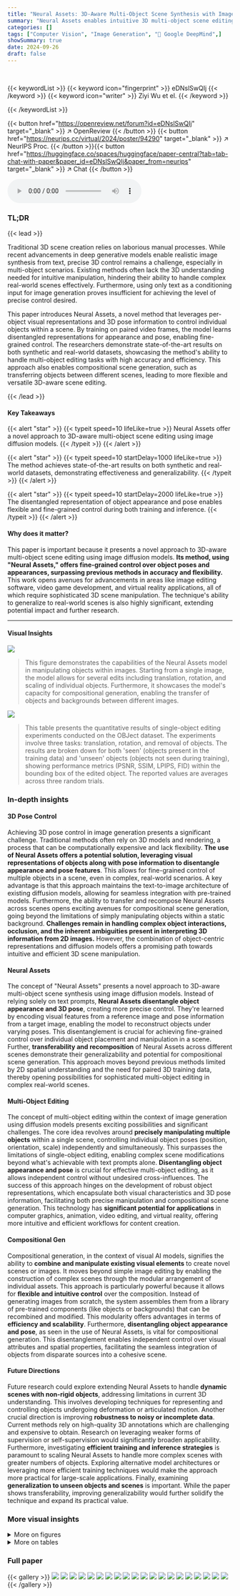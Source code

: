 ```yaml
---
title: "Neural Assets: 3D-Aware Multi-Object Scene Synthesis with Image Diffusion Models"
summary: "Neural Assets enables intuitive 3D multi-object scene editing via image diffusion models by using per-object representations to control individual object poses, achieving state-of-the-art results."
categories: []
tags: ["Computer Vision", "Image Generation", "🏢 Google DeepMind",]
showSummary: true
date: 2024-09-26
draft: false
---
```


<br>

{{< keywordList >}}
{{< keyword icon="fingerprint" >}} eDNslSwQIj {{< /keyword >}}
{{< keyword icon="writer" >}} Ziyi Wu et el. {{< /keyword >}}
 
{{< /keywordList >}}

{{< button href="https://openreview.net/forum?id=eDNslSwQIj" target="_blank" >}}
↗ OpenReview
{{< /button >}}
{{< button href="https://neurips.cc/virtual/2024/poster/94290" target="_blank" >}}
↗ NeurIPS Proc.
{{< /button >}}{{< button href="https://huggingface.co/spaces/huggingface/paper-central?tab=tab-chat-with-paper&paper_id=eDNslSwQIj&paper_from=neurips" target="_blank" >}}
↗ Chat
{{< /button >}}



<audio controls>
    <source src="https://ai-paper-reviewer.com/eDNslSwQIj/podcast.wav" type="audio/wav">
    Your browser does not support the audio element.
</audio>


### TL;DR


{{< lead >}}

Traditional 3D scene creation relies on laborious manual processes. While recent advancements in deep generative models enable realistic image synthesis from text, precise 3D control remains a challenge, especially in multi-object scenarios.  Existing methods often lack the 3D understanding needed for intuitive manipulation, hindering their ability to handle complex real-world scenes effectively.  Furthermore, using only text as a conditioning input for image generation proves insufficient for achieving the level of precise control desired.

This paper introduces Neural Assets, a novel method that leverages per-object visual representations and 3D pose information to control individual objects within a scene.  By training on paired video frames, the model learns disentangled representations for appearance and pose, enabling fine-grained control.  The researchers demonstrate state-of-the-art results on both synthetic and real-world datasets, showcasing the method's ability to handle multi-object editing tasks with high accuracy and efficiency. This approach also enables compositional scene generation, such as transferring objects between different scenes, leading to more flexible and versatile 3D-aware scene editing.

{{< /lead >}}


#### Key Takeaways

{{< alert "star" >}}
{{< typeit speed=10 lifeLike=true >}} Neural Assets offer a novel approach to 3D-aware multi-object scene editing using image diffusion models. {{< /typeit >}}
{{< /alert >}}

{{< alert "star" >}}
{{< typeit speed=10 startDelay=1000 lifeLike=true >}} The method achieves state-of-the-art results on both synthetic and real-world datasets, demonstrating effectiveness and generalizability. {{< /typeit >}}
{{< /alert >}}

{{< alert "star" >}}
{{< typeit speed=10 startDelay=2000 lifeLike=true >}} The disentangled representation of object appearance and pose enables flexible and fine-grained control during both training and inference. {{< /typeit >}}
{{< /alert >}}

#### Why does it matter?
This paper is important because it presents a novel approach to 3D-aware multi-object scene editing using image diffusion models.  **Its method, using "Neural Assets," offers fine-grained control over object poses and appearances, surpassing previous methods in accuracy and flexibility.**  This work opens avenues for advancements in areas like image editing software, video game development, and virtual reality applications, all of which require sophisticated 3D scene manipulation. The technique's ability to generalize to real-world scenes is also highly significant, extending potential impact and further research.

------
#### Visual Insights



![](https://ai-paper-reviewer.com/eDNslSwQIj/figures_1_1.jpg)

> This figure demonstrates the capabilities of the Neural Assets model in manipulating objects within images.  Starting from a single image, the model allows for several edits including translation, rotation, and scaling of individual objects. Furthermore, it showcases the model's capacity for compositional generation, enabling the transfer of objects and backgrounds between different images.





![](https://ai-paper-reviewer.com/eDNslSwQIj/tables_19_1.jpg)

> This table presents the quantitative results of single-object editing experiments conducted on the OBJect dataset.  The experiments involve three tasks: translation, rotation, and removal of objects.  The results are broken down for both 'seen' (objects present in the training data) and 'unseen' objects (objects not seen during training), showing performance metrics (PSNR, SSIM, LPIPS, FID) within the bounding box of the edited object. The reported values are averages across three random trials.





### In-depth insights


#### 3D Pose Control
Achieving 3D pose control in image generation presents a significant challenge.  Traditional methods often rely on 3D models and rendering, a process that can be computationally expensive and lack flexibility. **The use of Neural Assets offers a potential solution, leveraging visual representations of objects along with pose information to disentangle appearance and pose features**. This allows for fine-grained control of multiple objects in a scene, even in complex, real-world scenarios.  A key advantage is that this approach maintains the text-to-image architecture of existing diffusion models, allowing for seamless integration with pre-trained models.  Furthermore, the ability to transfer and recompose Neural Assets across scenes opens exciting avenues for compositional scene generation, going beyond the limitations of simply manipulating objects within a static background.  **Challenges remain in handling complex object interactions, occlusion, and the inherent ambiguities present in interpreting 3D information from 2D images.**  However, the combination of object-centric representations and diffusion models offers a promising path towards intuitive and efficient 3D scene manipulation.

#### Neural Assets
The concept of "Neural Assets" presents a novel approach to 3D-aware multi-object scene synthesis using image diffusion models.  Instead of relying solely on text prompts, **Neural Assets disentangle object appearance and 3D pose**, creating more precise control.  They're learned by encoding visual features from a reference image and pose information from a target image, enabling the model to reconstruct objects under varying poses. This disentanglement is crucial for achieving fine-grained control over individual object placement and manipulation in a scene.  Further, **transferability and recomposition** of Neural Assets across different scenes demonstrate their generalizability and potential for compositional scene generation. This approach moves beyond previous methods limited by 2D spatial understanding and the need for paired 3D training data, thereby opening possibilities for sophisticated multi-object editing in complex real-world scenes.

#### Multi-Object Editing
The concept of multi-object editing within the context of image generation using diffusion models presents exciting possibilities and significant challenges.  The core idea revolves around **precisely manipulating multiple objects** within a single scene, controlling individual object poses (position, orientation, scale) independently and simultaneously. This surpasses the limitations of single-object editing, enabling complex scene modifications beyond what's achievable with text prompts alone.  **Disentangling object appearance and pose** is crucial for effective multi-object editing, as it allows independent control without undesired cross-influences.  The success of this approach hinges on the development of robust object representations, which encapsulate both visual characteristics and 3D pose information, facilitating both precise manipulation and compositional scene generation. This technology has **significant potential for applications** in computer graphics, animation, video editing, and virtual reality, offering more intuitive and efficient workflows for content creation.

#### Compositional Gen
Compositional generation, in the context of visual AI models, signifies the ability to **combine and manipulate existing visual elements** to create novel scenes or images.  It moves beyond simple image editing by enabling the construction of complex scenes through the modular arrangement of individual assets. This approach is particularly powerful because it allows for **flexible and intuitive control** over the composition.  Instead of generating images from scratch, the system assembles them from a library of pre-trained components (like objects or backgrounds) that can be recombined and modified. This modularity offers advantages in terms of **efficiency and scalability**.  Furthermore, **disentangling object appearance and pose**, as seen in the use of Neural Assets, is vital for compositional generation.  This disentanglement enables independent control over visual attributes and spatial properties, facilitating the seamless integration of objects from disparate sources into a cohesive scene.

#### Future Directions
Future research could explore extending Neural Assets to handle **dynamic scenes with non-rigid objects**, addressing limitations in current 3D understanding.  This involves developing techniques for representing and controlling objects undergoing deformation or articulated motion.  Another crucial direction is improving **robustness to noisy or incomplete data**.  Current methods rely on high-quality 3D annotations which are challenging and expensive to obtain.  Research on leveraging weaker forms of supervision or self-supervision would significantly broaden applicability.   Furthermore, investigating **efficient training and inference strategies** is paramount to scaling Neural Assets to handle more complex scenes with greater numbers of objects. Exploring alternative model architectures or leveraging more efficient training techniques would make the approach more practical for large-scale applications.  Finally, examining **generalization to unseen objects and scenes** is important.  While the paper shows transferability, improving generalizability would further solidify the technique and expand its practical value.


### More visual insights

<details>
<summary>More on figures
</summary>


![](https://ai-paper-reviewer.com/eDNslSwQIj/figures_3_1.jpg)

> This figure illustrates the Neural Assets framework.  Panel (a) shows how Neural Assets are created by combining appearance and pose features extracted from paired video frames.  Panel (b) depicts the training process, where a diffusion model learns to reconstruct a target image based on the Neural Assets and a background token.  Finally, panel (c) demonstrates inference, where Neural Assets are manipulated to control object pose and composition in a generated image.


![](https://ai-paper-reviewer.com/eDNslSwQIj/figures_5_1.jpg)

> The figure shows the quantitative results of single-object editing on the unseen object subset of the OBJect dataset.  Three editing tasks are evaluated: translation, rotation, and removal.  Performance is measured using PSNR, SSIM, and LPIPS, calculated within the bounding box of the edited object. The results show that the proposed method outperforms the baselines (Chained and 3DIT) on all three tasks.


![](https://ai-paper-reviewer.com/eDNslSwQIj/figures_5_2.jpg)

> The figure shows a comparison of multi-object editing results on three datasets: MOVi-E, Objectron, and Waymo Open.  The results are evaluated using PSNR, SSIM, and LPIPS metrics, which are calculated within the bounding boxes of the edited objects to isolate the editing quality from the surrounding image context.  The figure visually demonstrates the superior performance of the proposed 'Ours' method compared to two baselines ('Chained' and '3DIT').


![](https://ai-paper-reviewer.com/eDNslSwQIj/figures_6_1.jpg)

> This figure shows examples of 3D-aware image editing using Neural Assets.  It demonstrates the ability to manipulate individual objects within a scene by translating, rotating, rescaling, replacing, or changing the background.  The figure highlights the model's capacity for fine-grained control and compositional generation.


![](https://ai-paper-reviewer.com/eDNslSwQIj/figures_7_1.jpg)

> This figure shows examples of object translation and rotation on the Waymo Open dataset.  The results demonstrate that by manipulating the 3D bounding boxes provided as input, the model can successfully translate and rotate objects within the scene.  The green boxes highlight the objects before and after the transformation. To see the changes more clearly, videos of these edits are available on the project's webpage.


![](https://ai-paper-reviewer.com/eDNslSwQIj/figures_7_2.jpg)

> This figure shows several image editing results using the proposed Neural Asset method on the Waymo Open dataset.  The top row demonstrates the model's ability to reconstruct the original image, remove objects, segment objects, replace objects, and recompose objects from different scenes. The bottom row shows similar edits on another image. The results illustrate the versatility and control offered by the Neural Asset approach for complex scene manipulation.


![](https://ai-paper-reviewer.com/eDNslSwQIj/figures_8_1.jpg)

> This figure demonstrates the capability of the model to transfer backgrounds between different scenes. By replacing the background token, the objects in the foreground seamlessly integrate into the new background, adapting to lighting and other environmental changes.  The example shows how car headlights are correctly rendered when a nighttime background is applied.


![](https://ai-paper-reviewer.com/eDNslSwQIj/figures_8_2.jpg)

> This figure shows the ablation study results on the Objectron dataset.  It compares different components of the Neural Assets model: visual encoders (CLIP, MAE, DINO, and fine-tuned DINO), background modeling (with and without background, with and without pose), and training strategies (single frame, single frame without positional encoding, and paired frames).  The results, measured using PSNR and LPIPS within object bounding boxes, demonstrate the effectiveness of the chosen components in the full model.


![](https://ai-paper-reviewer.com/eDNslSwQIj/figures_9_1.jpg)

> This figure shows two failure cases of the Neural Assets model. The first case demonstrates symmetry ambiguity where rotating an object by 180 degrees causes a flipped appearance (e.g., a cup's handle). The second case illustrates camera-object motion entanglement, where moving a foreground object also results in background movement.  These limitations suggest the need for training data with greater diversity to improve model robustness.


![](https://ai-paper-reviewer.com/eDNslSwQIj/figures_20_1.jpg)

> This figure shows a qualitative comparison of the results obtained by three different methods (Chained, 3DIT, and Ours) on three different datasets (MOVi-E, Objectron, and Waymo Open) for the task of multi-object editing. Each row corresponds to one dataset, and shows the source image, the results of each method, and the target image. The green boxes in the images highlight the objects that are being edited. The results show that the proposed method (Ours) outperforms the baselines by maintaining better object identity and consistency, resulting in a more realistic image.


![](https://ai-paper-reviewer.com/eDNslSwQIj/figures_22_1.jpg)

> This figure demonstrates the capabilities of the Neural Asset model for 3D-aware multi-object scene editing.  Starting from a source image with identified object bounding boxes, the model can precisely manipulate individual objects by translating, rotating, and rescaling them. Furthermore, it showcases the model's ability to perform compositional generation, enabling the transfer of objects or background elements between different images.


![](https://ai-paper-reviewer.com/eDNslSwQIj/figures_22_2.jpg)

> This figure shows the results of replacing the background token on the Objectron dataset. The model successfully adapts the foreground objects to new backgrounds, demonstrating an understanding of scene context and lighting.  The consistent object appearances and lighting effects in the generated images showcases the effectiveness of the Neural Asset framework in handling multi-object scenes.


![](https://ai-paper-reviewer.com/eDNslSwQIj/figures_23_1.jpg)

> This figure illustrates how the 3D pose of an object is represented using its projected corners in the image plane.  The four projected corners (P0, P1, P2, P3) form a local coordinate system for the object, capturing its position, orientation, and scale in the scene.  The example images (b and c) show how this representation translates to real-world scenes, where the green lines denote the projected corners and the object's pose.


</details>




<details>
<summary>More on tables
</summary>


![](https://ai-paper-reviewer.com/eDNslSwQIj/tables_19_2.jpg)
> This table presents the quantitative results of multi-object editing experiments on three datasets: MOVi-E, Objectron, and Waymo Open.  It compares the performance of the proposed Neural Assets model against two baselines, Chained and 3DIT, across various metrics: PSNR, SSIM, LPIPS, FID, and DINO. The metrics are evaluated both at the image level (considering the entire image) and at the object level (focusing solely on the edited objects).  The results highlight the superior performance of the Neural Assets model in multi-object editing tasks.

![](https://ai-paper-reviewer.com/eDNslSwQIj/tables_21_1.jpg)
> This table presents the ablation study results on the Objectron dataset, focusing on the impact of different visual encoders on the model's performance.  It compares the performance using CLIP, MAE, DINO, and a fine-tuned DINO (FT-DINO) as visual encoders. The metrics used to evaluate the model include PSNR, SSIM, LPIPS, FID (image-level), and PSNR, SSIM, LPIPS, and DINO (object-level). The results show the effectiveness of using a fine-tuned DINO as the visual encoder compared to the others.

![](https://ai-paper-reviewer.com/eDNslSwQIj/tables_21_2.jpg)
> This table presents the ablation study result on the background modeling of the proposed method.  It compares the performance of three variants: (1) No-BG (no background modeling), (2) No-Pose (background modeling without relative camera pose), and (3) Ours (full model with background modeling and relative camera pose).  The metrics used are PSNR, SSIM, LPIPS, FID at the Image level and PSNR, SSIM, LPIPS, and DINO at the Object level.

![](https://ai-paper-reviewer.com/eDNslSwQIj/tables_21_3.jpg)
> This table presents the ablation study of different training strategies on the Objectron dataset. It compares the performance of training with single frames versus paired frames (source and target frames from videos) for learning Neural Assets.  It also includes a variant where positional encoding is removed from the ViT image encoder. The metrics used are PSNR, SSIM, LPIPS, FID (image-level), and PSNR, SSIM, LPIPS, and DINO (object-level). The results show that paired frame training significantly improves performance compared to single frame training, demonstrating the importance of learning disentangled appearance and pose features.

</details>




### Full paper

{{< gallery >}}
<img src="https://ai-paper-reviewer.com/eDNslSwQIj/1.png" class="grid-w50 md:grid-w33 xl:grid-w25" />
<img src="https://ai-paper-reviewer.com/eDNslSwQIj/2.png" class="grid-w50 md:grid-w33 xl:grid-w25" />
<img src="https://ai-paper-reviewer.com/eDNslSwQIj/3.png" class="grid-w50 md:grid-w33 xl:grid-w25" />
<img src="https://ai-paper-reviewer.com/eDNslSwQIj/4.png" class="grid-w50 md:grid-w33 xl:grid-w25" />
<img src="https://ai-paper-reviewer.com/eDNslSwQIj/5.png" class="grid-w50 md:grid-w33 xl:grid-w25" />
<img src="https://ai-paper-reviewer.com/eDNslSwQIj/6.png" class="grid-w50 md:grid-w33 xl:grid-w25" />
<img src="https://ai-paper-reviewer.com/eDNslSwQIj/7.png" class="grid-w50 md:grid-w33 xl:grid-w25" />
<img src="https://ai-paper-reviewer.com/eDNslSwQIj/8.png" class="grid-w50 md:grid-w33 xl:grid-w25" />
<img src="https://ai-paper-reviewer.com/eDNslSwQIj/9.png" class="grid-w50 md:grid-w33 xl:grid-w25" />
<img src="https://ai-paper-reviewer.com/eDNslSwQIj/10.png" class="grid-w50 md:grid-w33 xl:grid-w25" />
<img src="https://ai-paper-reviewer.com/eDNslSwQIj/11.png" class="grid-w50 md:grid-w33 xl:grid-w25" />
<img src="https://ai-paper-reviewer.com/eDNslSwQIj/12.png" class="grid-w50 md:grid-w33 xl:grid-w25" />
<img src="https://ai-paper-reviewer.com/eDNslSwQIj/13.png" class="grid-w50 md:grid-w33 xl:grid-w25" />
<img src="https://ai-paper-reviewer.com/eDNslSwQIj/14.png" class="grid-w50 md:grid-w33 xl:grid-w25" />
<img src="https://ai-paper-reviewer.com/eDNslSwQIj/15.png" class="grid-w50 md:grid-w33 xl:grid-w25" />
<img src="https://ai-paper-reviewer.com/eDNslSwQIj/16.png" class="grid-w50 md:grid-w33 xl:grid-w25" />
<img src="https://ai-paper-reviewer.com/eDNslSwQIj/17.png" class="grid-w50 md:grid-w33 xl:grid-w25" />
<img src="https://ai-paper-reviewer.com/eDNslSwQIj/18.png" class="grid-w50 md:grid-w33 xl:grid-w25" />
<img src="https://ai-paper-reviewer.com/eDNslSwQIj/19.png" class="grid-w50 md:grid-w33 xl:grid-w25" />
<img src="https://ai-paper-reviewer.com/eDNslSwQIj/20.png" class="grid-w50 md:grid-w33 xl:grid-w25" />
{{< /gallery >}}